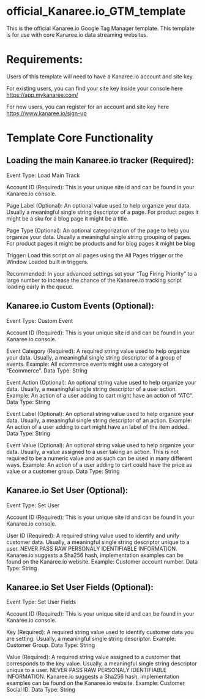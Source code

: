 # official_Kanaree.io_GTM_template
This is the official Kanaree.io Google Tag Manager template. This template is for use with core Kanaree.io data streaming websites. 

# Requirements:
Users of this template will need to have a Kanaree.io account and site key. 

For existing users, you can find your site key inside your console here https://app.mykanaree.com/

For new users, you can register for an account and site key here https://www.kanaree.io/sign-up   

# Template Core Functionality

## Loading the main Kanaree.io tracker (Required): 
  Event Type: Load Main Track
  
  Account ID (Required): This is your unique site id and can be found in your Kanaree.io console.
  
  Page Label (Optional): An optional value used to help organize your data. Usually a meaningful single string descriptor of a page. For product pages it might be a sku for a blog page it might be a title.
  
  Page Type (Optional): An optional categorization of the page to help you organize your data. Usually a meaningful single string grouping of pages. For product pages it might be products and for blog pages it might be blog

  Trigger: Load this script on all pages using the All Pages trigger or the Window Loaded built in triggers. 

  Recommended: In your advanced settings set your “Tag Firing Priority” to a large number to increase the chance of the Kanaree.io tracking script loading early in the queue. 

## Kanaree.io Custom Events (Optional): 

Event Type: Custom Event

Account ID (Required): This is your unique site id and can be found in your Kanaree.io console.
  
Event Category (Required): A required string value used to help organize your data. Usually, a meaningful single string descriptor of a group of events. Example: All ecommerce events might use a category of “Ecommerce”. Data Type: String

Event Action (Optional): An optional string value used to help organize your data. Usually, a meaningful single string descriptor of a user action. Example: An action of a user adding to cart might have an action of “ATC”. Data Type: String 

Event Label (Optional): An optional string value used to help organize your data. Usually, a meaningful single string descriptor of an action. Example: An action of a user adding to cart might have an label of the item added. Data Type: String 

Event Value (Optional): An optional string value used to help organize your data. Usually, a value assigned to a user taking an action. This is not required to be a numeric value and as such can be used in many different ways. Example: An action of a user adding to cart could have the price as value or a customer group. Data Type: String 

## Kanaree.io Set User (Optional): 

Event Type: Set User

Account ID (Required): This is your unique site id and can be found in your Kanaree.io console.
  
User ID (Required): A required string value used to identify and unify customer data. Usually, a meaningful single string descriptor unique to a user. NEVER PASS RAW PERSONALY IDENTIFIABLE INFORMATION. Kanaree.io suggests a Sha256 hash, implementation examples can be found on the Kanaree.io website.  Example: Customer account number. Data Type: String

## Kanaree.io Set User Fields (Optional): 

Event Type: Set User Fields

Account ID (Required): This is your unique site id and can be found in your Kanaree.io console.
  
Key  (Required): A required string value used to identify customer data you are setting. Usually, a meaningful single string descriptor. Example: Customer Group. Data Type: String

Value  (Required): A required string value assigned to a customer that corresponds to the key value. Usually, a meaningful single string descriptor unique to a user. NEVER PASS RAW PERSONALY IDENTIFIABLE INFORMATION. Kanaree.io suggests a Sha256 hash, implementation examples can be found on the Kanaree.io website.  Example: Customer Social ID. Data Type: String



